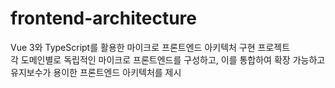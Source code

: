 # frontend-architecture
Vue 3와 TypeScript를 활용한 마이크로 프론트엔드 아키텍처 구현 프로젝트 <br>
각 도메인별로 독립적인 마이크로 프론트엔드를 구성하고, 이를 통합하여 확장 가능하고 유지보수가 용이한 프론트엔드 아키텍처를 제시
